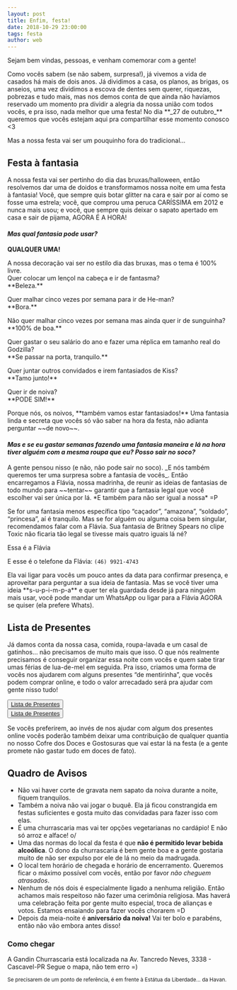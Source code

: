 ```yaml
---
layout: post
title: Enfim, festa!
date: 2018-10-29 23:00:00
tags: festa
author: web
---
```


<p>Sejam bem vindas, pessoas, e venham comemorar com a gente!</p>

<p>Como vocês sabem (se não sabem, surpresa!), já vivemos a vida de casados há mais de dois anos. Já dividimos a casa, os planos, as brigas, os anseios, uma vez dividimos a escova de dentes sem querer, riquezas, pobrezas e tudo mais, mas nos demos conta de que ainda não havíamos reservado um momento pra dividir a alegria da nossa união com todos vocês, e pra isso, nada melhor que uma festa!
No dia **_27 de outubro_** queremos que vocês estejam aqui pra compartilhar esse momento conosco <3</p>

<p>Mas a nossa festa vai ser um pouquinho fora do tradicional…</p>

## Festa à fantasia

<p>A nossa festa vai ser pertinho do dia das bruxas/halloween, então resolvemos dar uma de doidos e transformamos nossa noite em uma festa à fantasia! Você, que sempre quis botar glitter na cara e sair por aí como se fosse uma estrela; você, que comprou uma peruca CARÍSSIMA em 2012 e nunca mais usou; e você, que sempre quis deixar o sapato apertado em casa e sair de pijama, AGORA É A HORA!</P>

#### *Mas qual fantasia pode usar?*

**QUALQUER UMA!**<br/>
<p>
A nossa decoração vai ser no estilo dia das bruxas, mas o tema é 100% livre. <br/>
Quer colocar um lençol na cabeça e ir de fantasma?<br/>
**Beleza.**<br/></p>
<p>
Quer malhar cinco vezes por semana para ir de He-man?<br/>
**Bora.**<br/></p>
<p>
Não quer malhar cinco vezes por semana mas ainda quer ir de sunguinha?<br/>
**100% de boa.**<br/></p>
<p>
Quer gastar o seu salário do ano e fazer uma réplica em tamanho real do Godzilla?<br/>
**Se passar na porta, tranquilo.**<br/></p>
<p>
Quer juntar outros convidados e irem fantasiados de Kiss?<br/>
**Tamo junto!**<br/></p>
<p>
Quer ir de noiva?<br/>
**PODE SIM!**<br/></p>

<amp-img src="{{ site.baseurl }}assets/images/noivo460.png" width="1000" height="801" layout="responsive" alt="aquela foto do pai que se fantasia todo dia que o onibus passa busca o muleque pra escola e hoje tava vestido de noiva" class="mb3"></amp-img>

<p>Porque nós, os noivos, **também vamos estar fantasiados!** Uma fantasia linda e secreta que vocês só vão saber na hora da festa, não adianta perguntar ~~de novo~~.</p>

#### *Mas e se eu gastar semanas fazendo uma fantasia maneira e lá na hora tiver alguém com a mesma roupa que eu? Posso sair no soco?*

<p>A gente pensou nisso (e não, não pode sair no soco). _E nós também queremos ter uma surpresa sobre a fantasia de vocês_. Então encarregamos a Flávia, nossa madrinha, de reunir as ideias de fantasias de todo mundo para ~~tentar~~ garantir que a fantasia legal que você escolher vai ser única por lá. *E também para não ser igual a nossa* =P </p>
<p>Se for uma fantasia menos específica tipo “caçador”, “amazona”, “soldado”, “princesa”, aí é tranquilo. Mas se for alguém ou alguma coisa bem singular, recomendamos falar com a Flávia. Sua fantasia de Britney Spears no clipe Toxic não ficaria tão legal se tivesse mais quatro iguais lá né?</p>

<p> Essa é a Flávia</p>
<amp-img src="{{ site.baseurl }}assets/images/pedoflaviaResize.jpg" width="1600" height="960" layout="responsive" alt="foto da flávia usando uma touquinha do pedobear" class="mb3"></amp-img>

<p> E esse é o telefone da Flávia: <code>(46) 9921-4743</code></p>

<p>Ela vai ligar para vocês um pouco antes da data para confirmar presença, e aproveitar para perguntar a sua ideia de fantasia. Mas se você tiver uma ideia **s-u-p-i-m-p-a** e quer ter ela guardada desde já para ninguém mais usar, você pode mandar um WhatsApp ou ligar para a Flávia AGORA se quiser (ela prefere Whats).</p>

## Lista de Presentes

<p> Já damos conta da nossa casa, comida, roupa-lavada e um casal de gatinhos… não precisamos de muito mais que isso. O que nós realmente precisamos é conseguir organizar essa noite com vocês e quem sabe tirar umas férias de lua-de-mel em seguida. Pra isso, criamos uma forma de vocês nos ajudarem com alguns presentes “de mentirinha”, que vocês podem comprar online, e todo o valor arrecadado será pra ajudar com gente nisso tudo!</p>
<div class="flex flex-column mb2 items-center">
<button class="ampstart-btn"><a title="Lista de Presentes" href="https://wedy.com/sarah-cris/presentes">Lista de Presentes</a></button>
</div>

<div class="flex flex-column mb2 items-center">
<button class="ampstart-btn ampstart-btn-secondary"><a title="Lista de Presentes" href="https://wedy.com/sarah-cris/presentes">Lista de Presentes</a></button>
</div>

<p>Se vocês preferirem, ao invés de nos ajudar com algum dos presentes online vocês poderão também deixar uma contribuição de qualquer quantia no nosso Cofre dos Doces e Gostosuras que vai estar lá na festa (e a gente promete não gastar tudo em doces de fato).</p>

## Quadro de Avisos

- Não vai haver corte de gravata nem sapato da noiva durante a noite, fiquem tranquilos. 
- Também a noiva não vai jogar o buquê. Ela já ficou constrangida em festas suficientes e gosta muito das convidadas para fazer isso com elas.
- É uma churrascaria mas vai ter opções vegetarianas no cardápio! E não só arroz e alface! o/
- Uma das normas do local da festa é que **não é permitido levar bebida alcoólica**. O dono da churrascaria é bem gente boa e a gente gostaria muito de não ser expulso por ele de lá no meio da madrugada.
- O local tem horário de chegada e horário de encerramento. Queremos ficar o máximo possível com vocês, então por favor *não cheguem atrasados*. 
- Nenhum de nós dois é especialmente ligado a nenhuma religião. Então achamos mais respeitoso não fazer uma cerimônia religiosa. Mas haverá uma celebração feita por gente muito especial, troca de alianças e votos. Estamos ensaiando para fazer vocês chorarem =D
- Depois da meia-noite é **aniversário da noiva!** Vai ter bolo e parabéns, então não vão embora antes disso!

### Como chegar

A Gandin Churrascaria está localizada na Av. Tancredo Neves, 3338 - Cascavel-PR
Segue o mapa, não tem erro =)
<amp-iframe 
  width="666"
  height="400"
  layout="responsive"
  sandbox="allow-scripts allow-same-origin allow-popups"
  frameborder="0"
  src="https://www.google.com/maps/embed/v1/place?key=AIzaSyBij_TLl1C69MZkj_8WZ0GwZpQ2PI37_co&q=place_id:ChIJh-lJCJXW85QRZyWGKyKpv_w">
  <amp-img placeholder layout="fill"
      src="../assets/images/maps_placeholder.png"></amp-img>
</amp-iframe>

<sub> Se precisarem de um ponto de referência, é em frente à Estátua da Liberdade... da Havan.</sub>











 